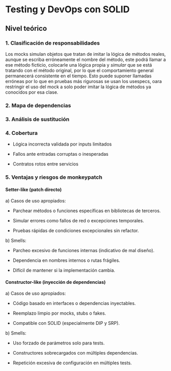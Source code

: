 # Testing y DevOps con SOLID

## Nivel teórico

### 1. Clasificación de responsabilidades

Los mocks simulan objetos que tratan de imitar la lógica de métodos reales, aunque se escriba erróneamente el nombre del método, este podrá llamar a ese método ficticio, colocarle una lógica propia y *simular* que se está tratando con el método original, por lo que el comportamiento general permanecerá consistente en el tiempo.
Esto puede suponer llamadas erróneas por lo que en pruebas más rigurosas se usan los usespecs, oara restringir el uso del mock a solo poder imitar la lógica de métodos ya conocidos por esa clase.

### 2. Mapa de dependencias

### 3. Análisis de sustitución

### 4. Cobertura

- Lógica incorrecta validada por inputs limitados

- Fallos ante entradas corruptas o inesperadas

- Contratos rotos entre servicios  

### 5. Ventajas y riesgos de monkeypatch

#### Setter-like (patch directo)

a) Casos de uso apropiados:

- Parchear métodos o funciones específicas en bibliotecas de terceros.

- Simular errores como fallos de red o excepciones temporales.

- Pruebas rápidas de condiciones excepcionales sin refactor.

b) Smells:

- Parcheo excesivo de funciones internas (indicativo de mal diseño).

- Dependencia en nombres internos o rutas frágiles.

- Difícil de mantener si la implementación cambia.

#### Constructor-like (inyección de dependencias)

a) Casos de uso apropiados:

- Código basado en interfaces o dependencias inyectables.

- Reemplazo limpio por mocks, stubs o fakes.

- Compatible con SOLID (especialmente DIP y SRP).

b) Smells:

- Uso forzado de parámetros solo para tests.

- Constructores sobrecargados con múltiples dependencias.

- Repetición excesiva de configuración en múltiples tests.
